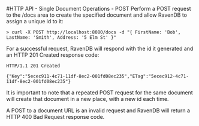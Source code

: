 #HTTP API - Single Document Operations - POST
Perform a POST request to the /docs area to create the specified document and allow RavenDB to assign a unique id to it: 

    > curl -X POST http://localhost:8080/docs -d "{ FirstName: 'Bob', LastName: 'Smith', Address: '5 Elm St' }"

For a successful request, RavenDB will respond with the id it generated and an HTTP 201 Created response code: 

    HTTP/1.1 201 Created  

    {"Key":"5ecec911-4c71-11df-8ec2-001fd08ec235","ETag":"5ecec912-4c71-11df-8ec2-001fd08ec235"}

It is important to note that a repeated POST request for the same document will create that document in a new place, with a new id each time.

A POST to a document URL is an invalid request and RavenDB will return a HTTP 400 Bad Request response code.